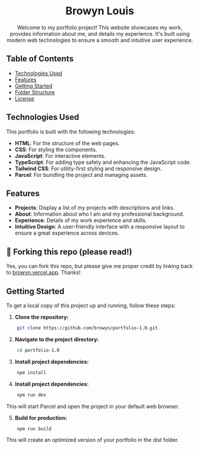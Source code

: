 <div style="text-align:center;">

 <h1>Browyn Louis</h1>
 <p>
  Welcome to my portfolio project! This website showcases my work, provides information about me, and details my experience. It's built using modern web technologies to ensure a smooth and intuitive user experience.
 </p>

</div>


## Table of Contents

- [Technologies Used](#technologies-used)
- [Features](#features)
- [Getting Started](#getting-started)
- [Folder Structure](#folder-structure)
- [License](#license)

## Technologies Used

This portfolio is built with the following technologies:

- **HTML**: For the structure of the web pages.
- **CSS**: For styling the components.
- **JavaScript**: For interactive elements.
- **TypeScript**: For adding type safety and enhancing the JavaScript code.
- **Tailwind CSS**: For utility-first styling and responsive design.
- **Parcel**: For bundling the project and managing assets.

## Features

- **Projects**: Display a list of my projects with descriptions and links.
- **About**: Information about who I am and my professional background.
- **Experience**: Details of my work experience and skills.
- **Intuitive Design**: A user-friendly interface with a responsive layout to ensure a great experience across devices.

## 🚨 Forking this repo (please read!)

Yes, you can fork this repo, but please give me proper credit by linking back to [browyn.vercel.app](https://browyn.vercel.app). Thanks!

## Getting Started

To get a local copy of this project up and running, follow these steps:

1. **Clone the repository:**

```bash
    git clone https://github.com/browyn/portfolio-1.0.git
```

2. **Navigate to the project directory:**

```bash
    cd portfolio-1.0
```

3. **Install project dependencies:**

```bash
    npm install
```

4. **Install project dependencies:**

```bash
    npm run dev
```

This will start Parcel and open the project in your default web browser.

5. **Build for production:**

```bash
    npm run build
```

This will create an optimized version of your portfolio in the dist folder.
